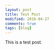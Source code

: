 ```yaml
---
layout: post
title: Test Post
modified: 2016-04-27
comments: true
tags: [blog]
---
```


This is a test post.
